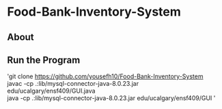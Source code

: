 # Food-Bank-Inventory-System

## About      


## Run the Program
      
'git clone https://github.com/yousefh10/Food-Bank-Inventory-System       
javac -cp .:lib/mysql-connector-java-8.0.23.jar edu/ucalgary/ensf409/GUI.java        
java -cp .:lib/mysql-connector-java-8.0.23.jar edu/ucalgary/ensf409/GUI  '                
  
